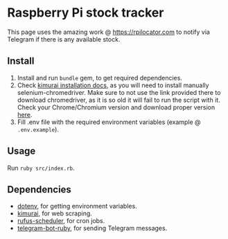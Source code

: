 # Raspberry Pi stock tracker
This page uses the amazing work @ https://rpilocator.com to notify via Telegram if there is any available stock.

## Install
1. Install and run `bundle` gem, to get required dependencies.
2. Check [kimurai installation docs](https://github.com/vifreefly/kimuraframework#installation), as you will need to install manually selenium-chromedriver. Make sure to not use the link provided there to download chromedriver, as it is so old it will fail to run the script with it. Check your Chrome/Chromium version and download proper version [here](https://chromedriver.chromium.org/downloads).
3. Fill .env file with the required environment variables (example @ `.env.example`).

## Usage
Run `ruby src/index.rb`.

## Dependencies
- [dotenv](https://github.com/bkeepers/dotenv), for getting environment variables.
- [kimurai](https://github.com/vifreefly/kimuraframework), for web scraping.
- [rufus-scheduler](https://github.com/jmettraux/rufus-scheduler), for cron jobs.
- [telegram-bot-ruby](https://github.com/atipugin/telegram-bot-ruby), for sending Telegram messages.